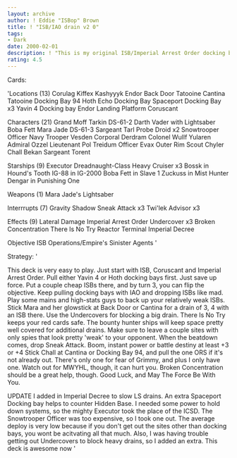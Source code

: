 ```yaml
---
layout: archive
author: ! Eddie "ISBop" Brown
title: ! "ISB/IAO drain v2 0"
tags:
- Dark
date: 2000-02-01
description: ! "This is my original ISB/Imperial Arrest Order docking bay deck with a few changes.  Few different cards makes all the diference"
rating: 4.5
---
```

Cards: 

'Locations (13)
Corulag
Kiffex
Kashyyyk
Endor Back Door
Tatooine Cantina
Tatooine Docking Bay 94
Hoth Echo Docking Bay
Spaceport Docking Bay x3
Yavin 4 Docking bay
Endor Landing Platform
Coruscant

Characters (21)
Grand Moff Tarkin
DS-61-2
Darth Vader with Lightsaber
Boba Fett
Mara Jade
DS-61-3
Sargeant Tarl
Probe Droid x2
Snowtrooper Officer
Navy Trooper Vesden
Corporal Derdram
Colonel Wullf Yularen
Admiral Ozzel
Lieutenant Pol Treidum
Officer Evax
Outer Rim Scout
Chyler
Chall Bekan
Sargeant Torent

Starships (9)
Executor
Dreadnaught-Class Heavy Cruiser x3
Bossk in Hound's Tooth
IG-88 in IG-2000
Boba Fett in Slave 1
Zuckuss in Mist Hunter
Dengar in Punishing One

Weapons (1)
Mara Jade's Lightsaber

Interrrupts (7)
Gravity Shadow
Sneak Attack x3
Twi'lek Advisor x3

Effects (9)
Lateral Damage
Imperial Arrest Order
Undercover x3
Broken Concentration
There Is No Try
Reactor Terminal
Imperial Decree

Objective ISB Operations/Empire's Sinister Agents  '

Strategy: '

This deck is very easy to play. Just start with ISB, Coruscant and Imperial Arrest Order. Pull either Yavin 4 or Hoth docking bays first. Just save up force. Put a couple cheap ISBs there, and by turn 3, you can flip the objective. Keep pulling docking bays with IAO and dropping ISBs like mad. Play some mains and high-stats guys to back up your relatively weak ISBs. Stick Mara and her glowstick at Back Door or Cantina for a drain of 3, 4 with an ISB there. Use the Undercovers for blocking a big drain. There Is No Try keeps your red cards safe. The bounty hunter ships will keep space pretty well covered for additional drains. Make sure to leave a couple sites with only spies that look pretty 'weak' to your opponent. When the beatdown comes, drop Sneak Attack. Boom, instant power or battle destiny at least +3 or +4 Stick Chall at Cantina or Docking Bay 94, and pull the one ORS if it's not already out. There's only one for fear of Grimmy, and plus I only have one. Watch out for MWYHL, though, it can hurt you. Broken Concentration should be a great help, though. Good Luck, and May The Force Be With You.

UPDATE  I added in Imperial Decree to slow LS drains.	An extra Spaceport Docking bay helps to counter Hidden Base.  I needed some power to hold down systems, so the mighty Executor took the place of the ICSD.  The Snowtrooper Officer was too expensive, so I took one out.  The average deploy is very low because if you don't get out the sites other than docking bays, you wont be acitvating all that much.  Also, I was having  trouble getting out Undercovers to block heavy drains, so I added an extra.  This deck is awesome now '